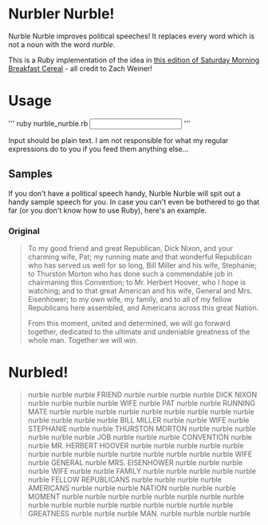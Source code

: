 # Nurbler Nurble!

Nurble Nurble improves political speeches! It replaces every word which is not a noun with the word _nurble_.

This is a Ruby implementation of the idea in [this edition of Saturday Morning Breakfast Cereal](http://www.smbc-comics.com/index.php?db=comics&id=2779&utm_source=feedburner&utm_medium=feed&utm_campaign=Feed%3A+smbc-comics%2FPvLb+%28Saturday+Morning+Breakfast+Cereal+%28updated+daily%29%29&utm_content=Google+Reader) - all credit to Zach Weiner!

# Usage

'''
ruby nurble_nurble.rb <input file>
'''

Input should be plain text. I am not responsible for what my regular expressions do to you if you feed them anything else...

## Samples

If you don't have a political speech handy, Nurble Nurble will spit out a handy sample speech for you. In case you can't even be bothered to go that far (or you don't know how to use Ruby), here's an example.

### Original

> To my good friend and great Republican, Dick Nixon, and your charming wife, Pat; my running mate and that wonderful Republican who has served us well for so long, Bill Miller and his wife, Stephanie; to Thurston Morton who has done such a commendable job in chairmaning this Convention; to Mr. Herbert Hoover, who I hope is watching; and to that great American and his wife, General and Mrs. Eisenhower; to my own wife, my family, and to all of my fellow Republicans here assembled, and Americans across this great Nation.
> 
> From this moment, united and determined, we will go forward together, dedicated to the ultimate and undeniable greatness of the whole man. Together we will win.

# Nurbled!

> nurble nurble nurble FRIEND nurble nurble nurble nurble DICK NIXON nurble nurble nurble nurble WIFE nurble PAT nurble nurble RUNNING MATE nurble nurble nurble nurble nurble nurble nurble nurble nurble nurble nurble nurble nurble BILL MILLER nurble nurble WIFE nurble STEPHANIE nurble nurble THURSTON MORTON nurble nurble nurble nurble nurble nurble JOB nurble nurble nurble CONVENTION nurble nurble MR. HERBERT HOOVER nurble nurble nurble nurble nurble nurble nurble nurble nurble nurble nurble nurble nurble nurble WIFE nurble GENERAL nurble MRS. EISENHOWER nurble nurble nurble nurble WIFE nurble nurble FAMILY nurble nurble nurble nurble nurble nurble FELLOW REPUBLICANS nurble nurble nurble nurble AMERICANS nurble nurble nurble NATION nurble nurble nurble MOMENT nurble nurble nurble nurble nurble nurble nurble nurble nurble nurble nurble nurble nurble nurble nurble nurble nurble GREATNESS nurble nurble nurble MAN. nurble nurble nurble nurble
